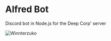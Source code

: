 # Alfred Bot

Discord bot in Node.js for the Deep Corp' server

![Winnterzuko](https://thumbs.gfycat.com/ClutteredBareFairybluebird-max-1mb.gif)

